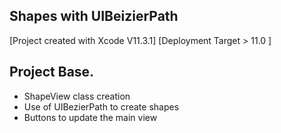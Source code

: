 ## Shapes with UIBeizierPath
[Project created with Xcode V11.3.1]
[Deployment Target > 11.0 ]

## Project Base.
* ShapeView class creation
* Use of UIBezierPath to create shapes
* Buttons to update the main view